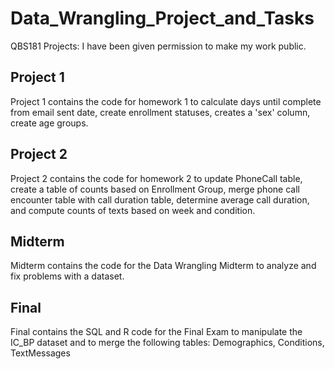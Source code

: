 # Data_Wrangling_Project_and_Tasks
QBS181 Projects: I have been given permission to make my work public.

## Project 1
Project 1 contains the code for homework 1 to calculate days until complete from email sent date, create enrollment statuses, creates a 'sex' column, create age groups. 

## Project 2
Project 2 contains the code for homework 2 to update PhoneCall table, create a table of counts based on Enrollment Group, merge phone call encounter table with call duration table, determine average call duration, and compute counts of texts based on week and condition. 

## Midterm
Midterm contains the code for the Data Wrangling Midterm to analyze and fix problems with a dataset. 

## Final
Final contains the SQL and R code for the Final Exam to manipulate the IC_BP dataset and to merge the following tables: Demographics, Conditions, TextMessages
